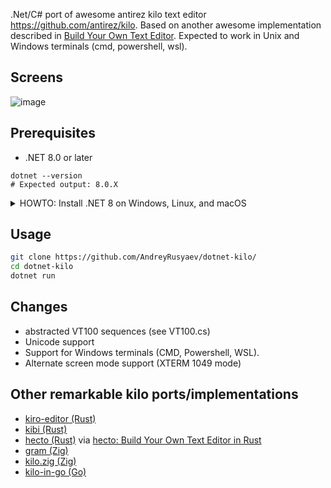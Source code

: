 .Net/C# port of awesome antirez kilo text editor https://github.com/antirez/kilo. Based on another awesome implementation described in [Build Your Own Text Editor](https://viewsourcecode.org/snaptoken/kilo/).
Expected to work in Unix and Windows terminals (cmd, powershell, wsl).

## Screens

![image](https://github.com/user-attachments/assets/4cc6457d-deca-49e0-ae19-64dccc5663cc)

## Prerequisites

* .NET 8.0 or later
``` shell
dotnet --version
# Expected output: 8.0.X
```

<details>
  <summary>HOWTO: Install .NET 8 on Windows, Linux, and macOS</summary>
  
### Windows
``` shell
# run in elevated shell
winget install Microsoft.DotNet.SDK.8
```

### Ubuntu
``` shell
# Register Microsoft packages feed (https://learn.microsoft.com/en-us/linux/packages)
wget https://packages.microsoft.com/config/ubuntu/$(lsb_release -rs)/packages-microsoft-prod.deb
sudo dpkg -i packages-microsoft-prod.deb
rm packages-microsoft-prod.deb

# installation
sudo apt update && sudo apt-get install -y dotnet-sdk-8.0
```

### MacOS
``` shell
brew install dotnet
```

### See also
[Install .NET on Windows, Linux, and macOS](https://learn.microsoft.com/en-us/dotnet/core/install/)

</details>

## Usage

``` bash
git clone https://github.com/AndreyRusyaev/dotnet-kilo/
cd dotnet-kilo
dotnet run
```

## Changes

* abstracted VT100 sequences (see VT100.cs)
* Unicode support
* Support for Windows terminals (CMD, Powershell, WSL).
* Alternate screen mode support (XTERM 1049 mode)

## Other remarkable kilo ports/implementations

* [kiro-editor (Rust)](https://github.com/rhysd/kiro-editor)
* [kibi (Rust)](https://github.com/ilai-deutel/kibi)
* [hecto (Rust)](https://github.com/pflenker/hecto-tutorial) via [hecto: Build Your Own Text Editor in Rust](https://www.flenker.blog/hecto/)
* [gram (Zig)](https://github.com/eightfilms/gram)
* [kilo.zig (Zig)](https://github.com/h4rr9/kilo.zig)
* [kilo-in-go (Go)](https://github.com/bediger4000/kilo-in-go)
